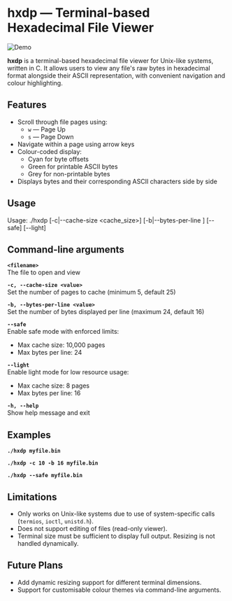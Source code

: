 # hxdp — Terminal-based Hexadecimal File Viewer

![Demo](images/demo.gif)

**hxdp** is a terminal-based hexadecimal file viewer for Unix-like systems, written in C. It allows users to view any file's raw bytes in hexadecimal format alongside their ASCII representation, with convenient navigation and colour highlighting.


## Features

- Scroll through file pages using:
  - `w` — Page Up  
  - `s` — Page Down  
- Navigate within a page using arrow keys
- Colour-coded display:
  - Cyan for byte offsets  
  - Green for printable ASCII bytes  
  - Grey for non-printable bytes  
- Displays bytes and their corresponding ASCII characters side by side


## Usage

Usage: ./hxdp [-c|--cache-size <cache_size>] [-b|--bytes-per-line <bytes>] [--safe] [--light] <filename>
## Command-line arguments

**`<filename>`**  
The file to open and view

**`-c, --cache-size <value>`**  
Set the number of pages to cache (minimum 5, default 25)

**`-b, --bytes-per-line <value>`**  
Set the number of bytes displayed per line (maximum 24, default 16)

**`--safe`**  
Enable safe mode with enforced limits:  
- Max cache size: 10,000 pages  
- Max bytes per line: 24  

**`--light`**  
Enable light mode for low resource usage:  
- Max cache size: 8 pages  
- Max bytes per line: 16  

**`-h, --help`**  
Show help message and exit

## Examples
**`./hxdp myfile.bin`**

**`./hxdp -c 10 -b 16 myfile.bin`**

**`./hxdp --safe myfile.bin`**

## Limitations
- Only works on Unix-like systems due to use of system-specific calls (`termios`, `ioctl`, `unistd.h`).
- Does not support editing of files (read-only viewer).
- Terminal size must be sufficient to display full output. Resizing is not handled dynamically.

## Future Plans
- Add dynamic resizing support for different terminal dimensions.
- Support for customisable colour themes via command-line arguments.

